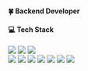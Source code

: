 #### 🍀 Backend Developer

#### 💻 Tech Stack
<!--
<img src="https://img.shields.io/badge/JAVA-FE9A2E?style=flat&logo=JAVA&logoColor=white"> <img src="https://img.shields.io/badge/SpringBoot-AEB404?style=flat&logo=SpringBoot&logoColor=white"> <img src="https://img.shields.io/badge/Spring-6DB33F?style=flat&logo=Spring&logoColor=white"> 
</br>
<img src="https://img.shields.io/badge/HTML5-E34F26?style=flat&logo=html5&logoColor=white"> <img src="https://img.shields.io/badge/CSS3-088A29?style=flat&logo=css3&logoColor=white"> <img src="https://img.shields.io/badge/JavaScript-5F4C0B?style=flat&logo=javascript&logoColor=white"> <img src="https://img.shields.io/badge/jQuery-0769AD?style=flat&logo=jquery&logoColor=white"> </br>
<img src="https://img.shields.io/badge/MySQL-4479A1?style=flat&logo=MySQL&logoColor=white"> <img src="https://img.shields.io/badge/Oracle-AC58FA?style=flat&logo=Oracle&logoColor=white"> <img src="https://img.shields.io/badge/MariaDB-003545?style=flat&logo=mariadb&logoColor=white"> <img src="https://img.shields.io/badge/AmazonRDS-527FFF?style=flat&logo=AmazonRDS&logoColor=white"/> <img src="https://img.shields.io/badge/Redis-B43104?style=flat&logo=Redis&logoColor=white"/> </br>
<img src="https://img.shields.io/badge/GitHub-181717?style=flat&logo=GitHub&logoColor=white"/> <img src="https://img.shields.io/badge/Git-F05032?style=flat&logo=Git&logoColor=white"/> <img src="https://img.shields.io/badge/SVN-809CC9?style=flat&logo=subversion&logoColor=white"> 
 <img src="https://img.shields.io/badge/Eclipse-2C2255?style=flat&logo=eclipse&logoColor=white">
<img src="https://img.shields.io/badge/IntelliJ-000000?style=flat&logo=IntelliJIDEA&logoColor=white"/> 
</br>
-->
<img src="https://img.shields.io/badge/JAVA-424242?style=flat&logo=JAVA&logoColor=white"> <img src="https://img.shields.io/badge/SpringBoot-424242?style=flat&logo=SpringBoot&logoColor=white"> <img src="https://img.shields.io/badge/Spring-424242?style=flat&logo=Spring&logoColor=white"> 
</br>
<img src="https://img.shields.io/badge/MySQL-151515?style=flat&logo=MySQL&logoColor=white"> <img src="https://img.shields.io/badge/Oracle-151515?style=flat&logo=Oracle&logoColor=white"> <img src="https://img.shields.io/badge/MariaDB-151515?style=flat&logo=mariadb&logoColor=white"> <img src="https://img.shields.io/badge/AmazonRDS-151515?style=flat&logo=AmazonRDS&logoColor=white"/>
<img src="https://img.shields.io/badge/JavaScript-2E2E2E?style=flat&logo=javascript&logoColor=white"> <img src="https://img.shields.io/badge/HTML5-2E2E2E?style=flat&logo=html5&logoColor=white"> <img src="https://img.shields.io/badge/CSS3-2E2E2E?style=flat&logo=css3&logoColor=white">
</br>
